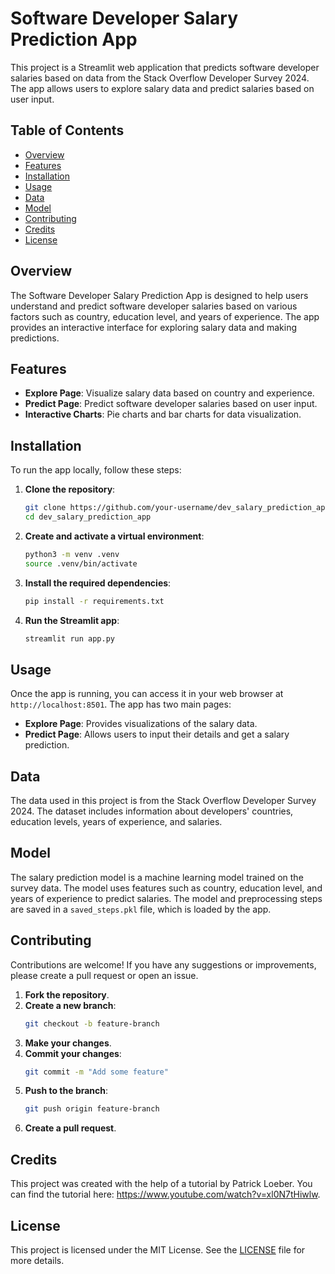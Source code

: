 # Software Developer Salary Prediction App

This project is a Streamlit web application that predicts software developer salaries based on data from the Stack Overflow Developer Survey 2024. The app allows users to explore salary data and predict salaries based on user input.

## Table of Contents

- [Overview](#overview)
- [Features](#features)
- [Installation](#installation)
- [Usage](#usage)
- [Data](#data)
- [Model](#model)
- [Contributing](#contributing)
- [Credits](#credits)
- [License](#license)

## Overview

The Software Developer Salary Prediction App is designed to help users understand and predict software developer salaries based on various factors such as country, education level, and years of experience. The app provides an interactive interface for exploring salary data and making predictions.

## Features

- **Explore Page**: Visualize salary data based on country and experience.
- **Predict Page**: Predict software developer salaries based on user input.
- **Interactive Charts**: Pie charts and bar charts for data visualization.

## Installation

To run the app locally, follow these steps:

1. **Clone the repository**:
    ```bash
    git clone https://github.com/your-username/dev_salary_prediction_app.git
    cd dev_salary_prediction_app
    ```

2. **Create and activate a virtual environment**:
    ```bash
    python3 -m venv .venv
    source .venv/bin/activate
    ```

3. **Install the required dependencies**:
    ```bash
    pip install -r requirements.txt
    ```

4. **Run the Streamlit app**:
    ```bash
    streamlit run app.py
    ```

## Usage

Once the app is running, you can access it in your web browser at `http://localhost:8501`. The app has two main pages:

- **Explore Page**: Provides visualizations of the salary data.
- **Predict Page**: Allows users to input their details and get a salary prediction.

## Data

The data used in this project is from the Stack Overflow Developer Survey 2024. The dataset includes information about developers' countries, education levels, years of experience, and salaries.

## Model

The salary prediction model is a machine learning model trained on the survey data. The model uses features such as country, education level, and years of experience to predict salaries. The model and preprocessing steps are saved in a `saved_steps.pkl` file, which is loaded by the app.

## Contributing

Contributions are welcome! If you have any suggestions or improvements, please create a pull request or open an issue.

1. **Fork the repository**.
2. **Create a new branch**:
    ```bash
    git checkout -b feature-branch
    ```
3. **Make your changes**.
4. **Commit your changes**:
    ```bash
    git commit -m "Add some feature"
    ```
5. **Push to the branch**:
    ```bash
    git push origin feature-branch
    ```
6. **Create a pull request**.

## Credits

This project was created with the help of a tutorial by Patrick Loeber. You can find the tutorial here: https://www.youtube.com/watch?v=xl0N7tHiwlw.

## License

This project is licensed under the MIT License. See the [LICENSE](LICENSE) file for more details.
